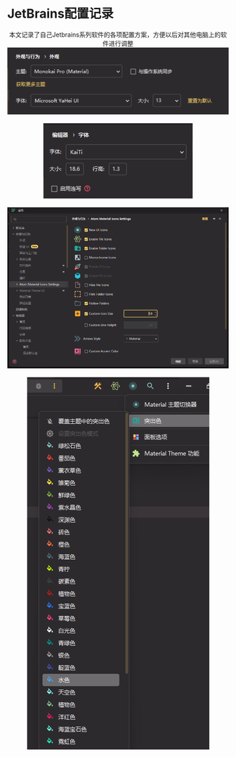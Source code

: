 # JetBrains配置记录

<center>本文记录了自己Jetbrains系列软件的各项配置方案，方便以后对其他电脑上的软件进行调整</center>

<center>
    <img src="../99.Figure/03-003/image-20230111183809780.png" alt="image-20230111183809780" style="zoom:100%;" />
	<br><br>
    <img src="../99.Figure/03-003/image-20230111183936359.png" alt="image-20230111183936359" style="zoom:100%;" />
    <br><br>
    <img src="../99.Figure/03-003/image-20230111184050923.png" alt="image-20230111184050923" style="zoom:80%;" />
    <br><br>
    <img src="../99.Figure/03-003/image-20230111184259128.png" alt="image-20230111184259128" style="zoom:100%;" />
</center>
